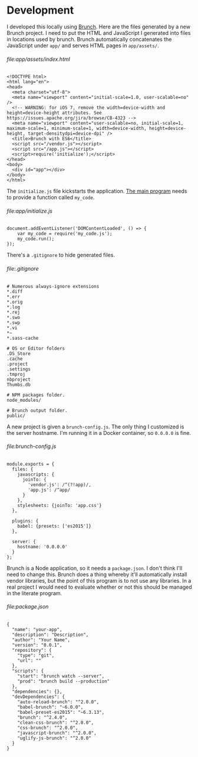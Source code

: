 # Development

I developed this locally using [Brunch][]. Here are the files generated by a
new Brunch project. I need to put the HTML and JavaScript I generated into
files in locations used by brunch.  Brunch automatically concatenates the
JavaScript under `app/` and serves HTML pages in `app/assets/`.

###### file:app/assets/index.html
    <!DOCTYPE html>
    <html lang="en">
    <head>
      <meta charset="utf-8">
      <meta name="viewport" content="initial-scale=1.0, user-scalable=no" />
      <!-- WARNING: for iOS 7, remove the width=device-width and height=device-height attributes. See https://issues.apache.org/jira/browse/CB-4323 -->
      <meta name="viewport" content="user-scalable=no, initial-scale=1, maximum-scale=1, minimum-scale=1, width=device-width, height=device-height, target-densitydpi=device-dpi" />
      <title>Brunch with ES6</title>
      <script src="/vendor.js"></script>
      <script src="/app.js"></script>
      <script>require('initialize');</script>
    </head>
    <body>
      <div id="app"></div>
    </body>
    </html>

The `initialize.js` file kickstarts the application. [The main
program](./README.md) needs to provide a function called `my_code`.

###### file:app/initialize.js
    document.addEventListener('DOMContentLoaded', () => {
        var my_code = require('my_code.js');
        my_code.run();
    });

There's a `.gitignore` to hide generated files.

###### file:.gitignore
    # Numerous always-ignore extensions
    *.diff
    *.err
    *.orig
    *.log
    *.rej
    *.swo
    *.swp
    *.vi
    *~
    *.sass-cache

    # OS or Editor folders
    .DS_Store
    .cache
    .project
    .settings
    .tmproj
    nbproject
    Thumbs.db

    # NPM packages folder.
    node_modules/

    # Brunch output folder.
    public/

A new project is given a `brunch-config.js`. The only thing I customized is the
server hostname. I'm running it in a Docker container, so `0.0.0.0` is fine.

###### file:brunch-config.js
    module.exports = {
      files: {
        javascripts: {
          joinTo: {
            'vendor.js': /^(?!app)/,
            'app.js': /^app/
          }
        },
        stylesheets: {joinTo: 'app.css'}
      },

      plugins: {
        babel: {presets: ['es2015']}
      },

      server: {
        hostname: '0.0.0.0'
      }
    };

Brunch is a Node application, so it needs a `package.json`. I don't think I'll
need to change this. Brunch does a thing whereby it'll automatically install
vendor libraries, but the point of this program is to not use any libraries. In
a real project I would need to evaluate whether or not this should be managed
in the literate program.

###### file:package.json
    {
      "name": "your-app",
      "description": "Description",
      "author": "Your Name",
      "version": "0.0.1",
      "repository": {
        "type": "git",
        "url": ""
      },
      "scripts": {
        "start": "brunch watch --server",
        "prod": "brunch build --production"
      },
      "dependencies": {},
      "devDependencies": {
        "auto-reload-brunch": "^2.0.0",
        "babel-brunch": "~6.0.0",
        "babel-preset-es2015": "~6.3.13",
        "brunch": "^2.4.0",
        "clean-css-brunch": "^2.0.0",
        "css-brunch": "^2.0.0",
        "javascript-brunch": "^2.0.0",
        "uglify-js-brunch": "^2.0.0"
      }
    }



[Brunch]: http://brunch.io/
